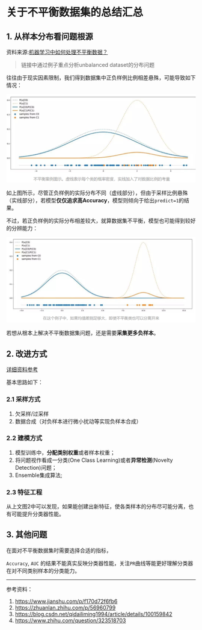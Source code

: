 # 关于不平衡数据集的总结汇总



## 1. 从样本分布看问题根源

资料来源:[机器学习中如何处理不平衡数据？](https://zhuanlan.zhihu.com/p/56960799)

> 链接中通过例子重点分析unbalanced dataset的分布问题

往往由于现实因素限制，我们得到数据集中正负样例比例相差悬殊，可能导致如下情况：

<img src="./assets/ML_02_02.png" style="zoom:50%;" />

如上图所示，尽管正负样例的实际分布不同（虚线部分），但由于采样比例悬殊（实线部分），若模型**仅仅追求高Accuracy**，模型则倾向于给出`predict=1`的结果。

不过，若正负样例的实际分布相差较大，就算数据集不平衡，模型也可能得到较好的分辨能力：

<img src="./assets/ML_02_01.png" style="zoom:50%;" />

若想从根本上解决不平衡数据集问题，还是需要**采集更多负样本**。



## 2. 改进方式

[详细资料参考](https://www.jianshu.com/p/f170d72f6fb6)

基本思路如下：

### 2.1 采样方式

1. 欠采样/过采样
2. 数据合成（对负样本进行微小扰动等实现负样本合成）

### 2.2 建模方式

1. 模型训练中，**分配类别权重**或者样本权重；
2. 将问题视作看成一分类(One Class Learning)或者**异常检测**(Novelty Detection)问题；
3. Ensemble集成算法;

### 2.3 特征工程

从上文图2中可以发现，如果能创建出新特征，使各类样本的分布尽可能分离，也有可能提升分类器性能。



## 3. 其他问题

在面对不平衡数据集时需要选择合适的指标，

`Accuracy`, `AUC` 的结果不能真实反映分类器性能，关注`PR`曲线等能更好理解分类器在对不同类别样本的分类能力。

---

参考资料：

1. https://www.jianshu.com/p/f170d72f6fb6
2. https://zhuanlan.zhihu.com/p/56960799
3. https://blog.csdn.net/qidailiming1994/article/details/100159842
4. https://www.zhihu.com/question/323518703
